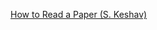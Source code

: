 [How to Read a Paper (S. Keshav)](http://blizzard.cs.uwaterloo.ca/keshav/home/Papers/data/07/paper-reading.pdf)
